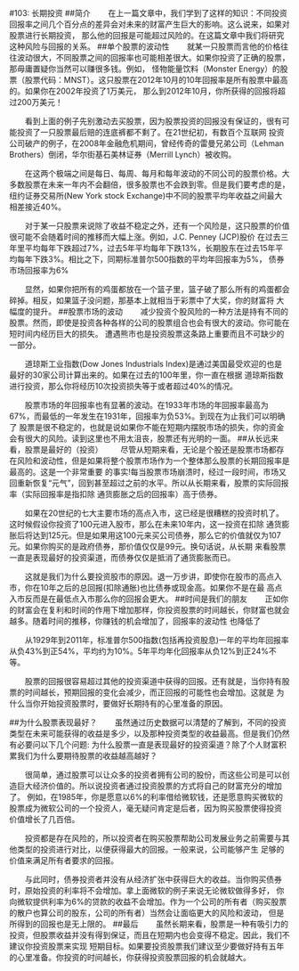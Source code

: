 #103: 长期投资
##简介
　　在上一篇文章中，我们学到了这样的知识：不同投资回报率之间几个百分点的差异会对未来的财富产生巨大的影响。这么说来，如果对股票进行长期投资，
那么他的回报是可能超过风险的。在这篇文章中我们将研究这种风险与回报的关系。
##单个股票的波动性
　　就某一只股票而言他的价格往往波动很大，不同股票之间的回报率也可能相差很大。如果你投资了正确的股票，那毋庸置疑你当然可以赚很多钱。例如，
怪物能量饮料（Monster Energy）的股票（股票代码：MNST）。这只股票在2012年10月的10年回报率是所有股票中最高的。如果你在2002年投资了1万美元，
那么到2012年10月，你所获得的回报将超过200万美元！

　　看到上面的例子先别激动去买股票，因为股票投资的回报没有保证的，很有可能投资了一只股票最后赔的连底裤都不剩了。在21世纪初，有数百个互联网
投资公司破产的例子，在2008年金融危机期间，曾经传奇的雷曼兄弟公司（Lehman Brothers）倒闭，华尔街基石美林证券（Merrill Lynch）被收购。

　　在这两个极端之间是每日、每周、每月和每年波动的不同公司的股票价格。大多数股票在未来一年内不会翻倍，很多股票也不会跌到零。但是我们要考虑的是，
纽约证券交易所(New York stock Exchange)中不同的股票平均年收益之间最大相差接近40%。

　　对于某一只股票来说除了收益不稳定之外，还有一个风险是，这只股票的价值很可能不会随着时间的推移而大幅上涨。例如，J.C. Penney (JCP)股价
在过去三年里平均每年下跌超过7%，过去5年平均每年下跌13%，长期股东在过去15年平均每年下跌3%。相比之下，同期标准普尔500指数的平均年回报率为5%，
债券市场回报率为6%

　　显然，如果你把所有的鸡蛋都放在一个篮子里，篮子破了那么所有的鸡蛋都会碎掉。相反，如果篮子没问题，那基本上就相当于彩票中了大奖，你的财富将
大幅度的提升。
##股票市场的波动
　　减少投资个股风险的一种方法是持有不同的股票。然而，即使是投资各种各样的公司的股票组合也会有很大的波动。你可能在短时间内经历巨大的损失。
遭遇熊市也是投资股票这条路上重要而且不可缺少的一部分。

　　道琼斯工业指数(Dow Jones Industrials Index)是通过美国最受欢迎的也是最好的30家公司计算出来的。如果在过去的100年里，你一直在根据
道琼斯指数进行投资，那么你将经历10次投资损失等于或者超过40%的情况。

　　股票市场的年回报率也有显著的波动。在1933年市场的年回报率最高为67%，而最低的一年发生在1931年，回报率为负53%。到现在为止我们可以明确了
股票是很不稳定的，也就是说如果你不能在短期内摆脱市场的损失，你的资金会有很大的风险。读到这里也不用太沮丧，股票还有光明的一面。
##从长远来看，股票是最好的（投资）
　　尽管从短期来看，无论是个股还是股票市场都存在风险和波动性，但是如果将整个股票市场作为一个整体那么股票的长期回报率是最高的。这是一个非常重要
的事实!每当股票市场崩溃时，经过一段时间，市场又回重新恢复“元气”，回到甚至超过之前的水平。所以从长期来看，股票的实际回报率（实际回报率是指扣除
通货膨胀之后的回报率）高于债券。

　　如果在20世纪的七大主要市场的高点入市，这已经是很糟糕的投资时机了。这时候假设你投资了100元进入股市，那么在未来10年内，这一投资在扣除
通货膨胀后将达到125元。但是如果用这100元来买公司债券，那么它的价值就仅为107元。如果你购买的是政府债券，那价值仅仅是99元。换句话说，从长期
来看股票一直是表现最好的投资渠道，而债券仅仅是抵消了通货膨胀而已。

　　这就是我们为什么要投资股市的原因。退一万步讲，即使你在股市的高点入市，你在10年之后的总回报(扣除通胀)也比债券或现金高。如果你不是在最
高点入市反而是在最低点入市那么你的回报会更大。
##时间是我们的朋友
　　正如你的财富会在复利和时间的作用下增加那样，你投资股票的时间越长，你财富也就会越多。随着时间的推移，你赚钱的机会增加了，回报率的波动性
也降低了

　　从1929年到2011年，标准普尔500指数(包括再投资股息)一年的平均年回报率从负43%到正54%，平均约为10%。5年平均年化回报率从负12%到正24%不等。

　　股票的回报很容易超过其他的投资渠道中获得的回报。还有就是，当你持有股票的时间越长，预期回报的变化会减少，而正回报的可能性也会增加。这就是
为什么当你开始投资股票时，要做好长期持有的心里准备的原因。

##为什么股票表现最好？
　　虽然通过历史数据可以清楚的了解到，不同的投资类型在未来可能获得的收益是多少，以及那种投资类型的收益最高。但是我们仍然有必要问以下几个问题:
为什么股票一直是表现最好的投资渠道？除了个人财富积累我们为什么要期待股票的收益越高越好？

　　很简单，通过股票可以让众多的投资者拥有公司的股份，而这些公司是可以创造巨大经济价值的。所以说投资者通过投资股票的方式将自己的财富充分的增加了。
例如，在1985年，你是愿意以6%的利率借给微软钱，还是愿意购买微软的股票成为微软公司的一个投资人，毫无疑问肯定是后者，因为购买股票使得投资
价值增长了几百倍。

　　投资都是存在风险的，所以投资者在购买股票帮助公司发展业务之前需要与其他类型的投资进行对比，以便获得最大的回报。一般来说，公司能够产生
足够的价值来满足所有者要求的回报。

　　与此同时，债券投资者并没有从经济扩张中获得巨大的收益。当你购买债券时，原始投资的利率将不会增加。拿上面微软的例子来说无论微软做得多好，
你向微软提供利率为6%的贷款的收益不会增加。作为一个公司的所有者（购买股票的散户也算公司的股东，公司的所有者）当然会让面临更大的风险和波动，
但是所得到的回报也是无上限的。
##最后
　　虽然长期来看，股票是一种有吸引力的投资，但股票收益并没有得到保证，而且在短期内也会变得不稳定。因此，我们不建议你投资股票来实现
短期目标。如果要投资股票我们建议至少要做好持有五年的心里准备。你投资的时间越长，你获得投资股票回报的机会就越大。
